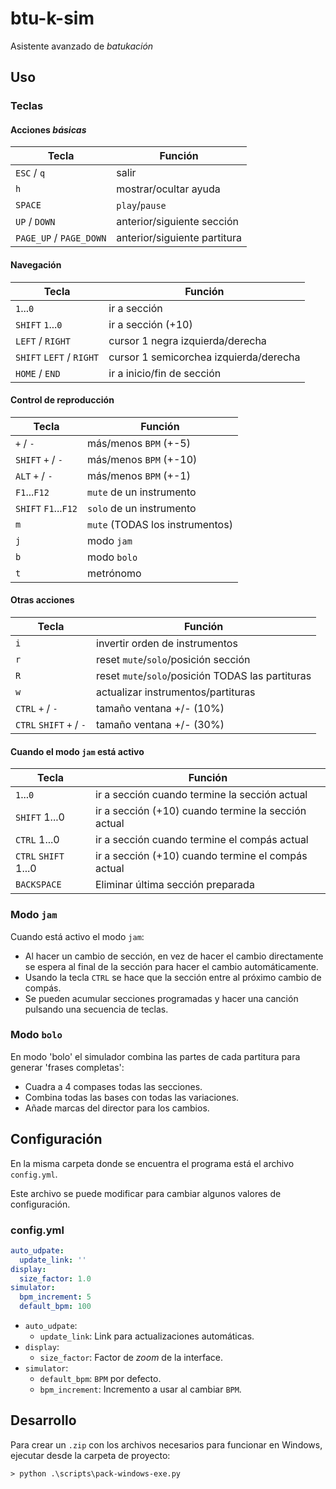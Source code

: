 # btu-k-sim

Asistente avanzado de _batukación_

## Uso

### Teclas

#### Acciones _básicas_

|Tecla|Función|
|---|---|
|`ESC` / `q`|salir|
|`h`|mostrar/ocultar ayuda|
|`SPACE`|`play`/`pause`|
|`UP` / `DOWN`|anterior/siguiente sección|
|`PAGE_UP` / `PAGE_DOWN`|anterior/siguiente partitura|

#### Navegación

|Tecla|Función|
|---|---|
|`1`...`0`|ir a sección|
|`SHIFT` `1`...`0`|ir a sección (+10)|
|`LEFT` / `RIGHT`|cursor 1 negra izquierda/derecha|
|`SHIFT` `LEFT` / `RIGHT`|cursor 1 semicorchea izquierda/derecha|
|`HOME` / `END`|ir a inicio/fin de sección|

#### Control de reproducción

|Tecla|Función|
|---|---|
|`+` / `-`|más/menos `BPM` (+-5)|
|`SHIFT` `+` / `-`|más/menos `BPM` (+-10)|
|`ALT` `+` / `-`|más/menos `BPM` (+-1)|
|`F1`...`F12`|`mute` de un instrumento|
|`SHIFT` `F1`...`F12`|`solo` de un instrumento|
|`m`|`mute` (TODAS los instrumentos)|
|`j`|modo `jam`|
|`b`|modo `bolo`|
|`t`|metrónomo|

#### Otras acciones

|Tecla|Función|
|---|---|
|`i`|invertir orden de instrumentos|
|`r`|reset `mute`/`solo`/posición sección|
|`R`|reset `mute`/`solo`/posición TODAS las partituras|
|`w`|actualizar instrumentos/partituras|
|`CTRL` `+` / `-`|tamaño ventana +/- (10%)|
|`CTRL` `SHIFT` `+` / `-`|tamaño ventana +/- (30%)|

#### Cuando el modo `jam` está activo

|Tecla|Función|
|---|---|
|`1`...`0`|ir a sección cuando termine la sección actual|
|`SHIFT` 1...0|ir a sección (+10) cuando termine la sección actual|
|`CTRL` 1...0|ir a sección cuando termine el compás actual|
|`CTRL` `SHIFT` 1...0|ir a sección (+10) cuando termine el compás actual|
|`BACKSPACE`|Eliminar última sección preparada|

### Modo `jam`

Cuando está activo el modo `jam`:

* Al hacer un cambio de sección, en vez de hacer el cambio directamente se espera al final de la sección para hacer el cambio automáticamente.
* Usando la tecla `CTRL` se hace que la sección entre al próximo cambio de compás.
* Se pueden acumular secciones programadas y hacer una canción pulsando una secuencia de teclas.


### Modo `bolo`

En modo 'bolo' el simulador combina las partes de cada partitura para generar 'frases completas':

* Cuadra a 4 compases todas las secciones.
* Combina todas las bases con todas las variaciones.
* Añade marcas del director para los cambios.


## Configuración

En la misma carpeta donde se encuentra el programa está el archivo `config.yml`.

Este archivo se puede modificar para cambiar algunos valores de configuración.

### config.yml

```yml
auto_udpate:
  update_link: ''
display:
  size_factor: 1.0
simulator:
  bpm_increment: 5
  default_bpm: 100
```

* `auto_udpate`:
  * `update_link`: Link para actualizaciones automáticas.
* `display`:
  * `size_factor`: Factor de _zoom_ de la interface.
* `simulator`:
  * `default_bpm`: `BPM` por defecto.
  * `bpm_increment`: Incremento a usar al cambiar `BPM`.

## Desarrollo

Para crear un `.zip` con los archivos necesarios para funcionar en Windows, ejecutar desde la carpeta de proyecto:

```log
> python .\scripts\pack-windows-exe.py
```
